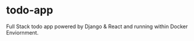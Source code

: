 # todo-app
Full Stack todo app powered by Django &amp; React and running within Docker Enviornment.
